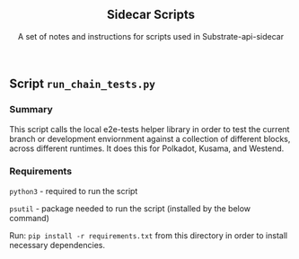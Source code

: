<div style="text-align:center">
    <h2>Sidecar Scripts</h2>
    <div>
    A set of notes and instructions for scripts used in Substrate-api-sidecar
    </div>
</div>
<br></br>


## Script `run_chain_tests.py`

### Summary

This script calls the local e2e-tests helper library in order to test the current branch or development enviornment against
a collection of different blocks, across different runtimes. It does this for Polkadot, Kusama, and Westend.

### Requirements

`python3` - required to run the script

`psutil` - package needed to run the script (installed by the below command)

Run: `pip install -r requirements.txt` from this directory in order to install necessary dependencies.
